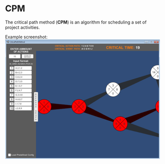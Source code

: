 # CPM
The critical path method (**CPM**) is an algorithm for scheduling a set of project activities.

Example screenshot:
![CPM.png screenshot should be there](CPM.png)
